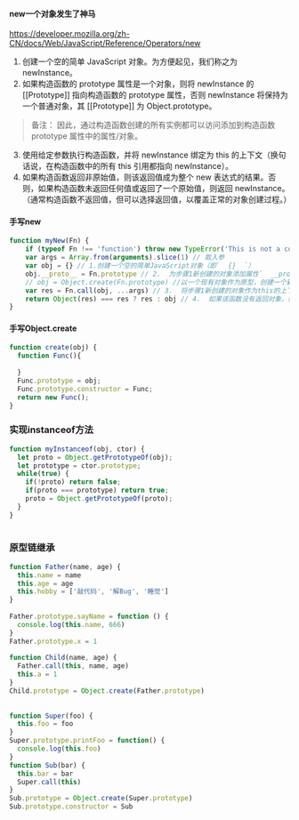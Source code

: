 #### new一个对象发生了神马
https://developer.mozilla.org/zh-CN/docs/Web/JavaScript/Reference/Operators/new

1. 创建一个空的简单 JavaScript 对象。为方便起见，我们称之为 newInstance。
2. 如果构造函数的 prototype 属性是一个对象，则将 newInstance 的 [[Prototype]] 指向构造函数的 prototype 属性，否则 newInstance 将保持为一个普通对象，其 [[Prototype]] 为 Object.prototype。
> 备注： 因此，通过构造函数创建的所有实例都可以访问添加到构造函数 prototype 属性中的属性/对象。

3. 使用给定参数执行构造函数，并将 newInstance 绑定为 this 的上下文（换句话说，在构造函数中的所有 this 引用都指向 newInstance）。
4. 如果构造函数返回非原始值，则该返回值成为整个 new 表达式的结果。否则，如果构造函数未返回任何值或返回了一个原始值，则返回 newInstance。（通常构造函数不返回值，但可以选择返回值，以覆盖正常的对象创建过程。）

#### 手写new

```js
function myNew(Fn) {
    if (typeof Fn !== 'function') throw new TypeError('This is not a constructor') // Fn校验
    var args = Array.from(arguments).slice(1) // 取入参
    var obj = {} // 1.创建一个空的简单JavaScript对象（即`  {}  `）
    obj.__proto__ = Fn.prototype // 2.  为步骤1新创建的对象添加属性`  __proto__  `，将该属性链接至构造函数的原型对象
    // obj = Object.create(Fn.prototype) //以一个现有对象作为原型，创建一个新对象。
    var res = Fn.call(obj, ...args) // 3.  将步骤1新创建的对象作为this的上下文并传入参数；
    return Object(res) === res ? res : obj // 4.  如果该函数没有返回对象，则返回this。
}

```

#### 手写Object.create
```js
function create(obj) {
  function Func(){
    
  }
  Func.prototype = obj;
  Func.prototype.constructor = Func;
  return new Func();
}
```

### 实现instanceof方法
```js
function myInstanceof(obj, ctor) {
  let proto = Object.getPrototypeOf(obj);
  let prototype = ctor.prototype;
  while(true) {
    if(!proto) return false;
    if(proto === prototype) return true;
    proto = Object.getPrototypeOf(proto);
  }
}
 
```
### 原型链继承

```js
function Father(name, age) {
  this.name = name
  this.age = age
  this.hobby = ['敲代码', '解Bug', '睡觉']
}
 
Father.prototype.sayName = function () {
  console.log(this.name, 666)
}
Father.prototype.x = 1
 
function Child(name, age) {
  Father.call(this, name, age) 
  this.a = 1
}
Child.prototype = Object.create(Father.prototype)
 
 
function Super(foo) {
  this.foo = foo
}
Super.prototype.printFoo = function() {
  console.log(this.foo)
}
function Sub(bar) {
  this.bar = bar
  Super.call(this)
}
Sub.prototype = Object.create(Super.prototype)
Sub.prototype.constructor = Sub
 
```